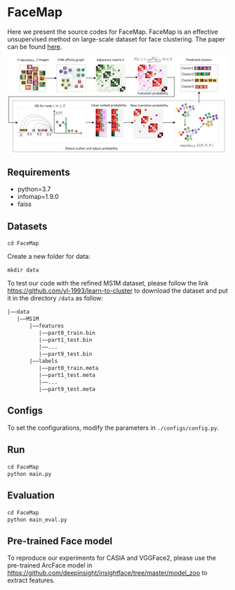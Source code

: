 # FaceMap
Here we present the source codes for FaceMap. FaceMap is an effective unsupervised method on large-scale dataset for face clustering. The paper can be found [here](./FaceMap.pdf). 

![FaceMap-framework](./FaceMap-framework.png)

## Requirements 
 - python=3.7
 - infomap=1.9.0
 - faiss


## Datasets 
```
cd FaceMap
```

Create a new folder for data:

```
mkdir data
```
To test our code with the refined MS1M dataset, please follow the link https://github.com/yl-1993/learn-to-cluster to download the dataset and put it in the directory ```/data``` as follow:

```
|——data
   |——MS1M
       |——features
          |——part0_train.bin
          |——part1_test.bin
          |——...
          |——part9_test.bin
       |——labels
          |——part0_train.meta
          |——part1_test.meta
          |——...
          |——part9_test.meta
```

## Configs
To set the configurations, modify the parameters in ```./configs/config.py```.

## Run 
```
cd FaceMap
python main.py
```

## Evaluation 
```
cd FaceMap
python main_eval.py
```

## Pre-trained Face model
To reproduce our experiments for CASIA and VGGFace2, please use the pre-trained ArcFace model in https://github.com/deepinsight/insightface/tree/master/model_zoo to extract features.
